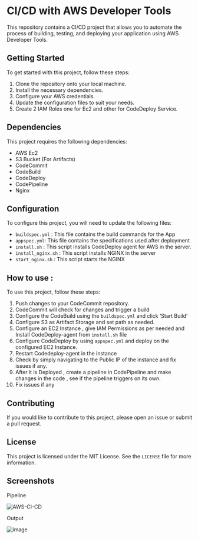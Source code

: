 # CI/CD with AWS Developer Tools

This repository contains a CI/CD project that allows you to automate the process of building, testing, and deploying your application using AWS Developer Tools.

## Getting Started

To get started with this project, follow these steps:

1. Clone the repository onto your local machine.
2. Install the necessary dependencies.
3. Configure your AWS credentials.
4. Update the configuration files to suit your needs.
5. Create 2 IAM Roles one for Ec2 and other for CodeDeploy Service.

## Dependencies

This project requires the following dependencies:

- AWS Ec2
- S3 Bucket (For Artifacts)
- CodeCommit
- CodeBuild
- CodeDeploy
- CodePipeline
- Nginx

## Configuration

To configure this project, you will need to update the following files:

- `buildspec.yml` : This file contains the build commands for the App
- `appspec.yml`: This file contains the specifications used after deployment
- `install.sh` : This script installs CodeDeploy agent for AWS in the server.
- `install_nginx.sh` : This script installs NGINX in the server
- `start_nginx.sh` : This script starts the NGINX

## How to use :

To use this project, follow these steps:

1. Push changes to your CodeCommit repository.
2. CodeCommit will check for changes and trigger a build
3. Configure the CodeBuild using the `buildspec.yml` and click ‘Start Build’
4. Configure S3 as Artifact Storage and set path as needed.
5. Configure an EC2 Instance , give IAM Permissions as per needed and Install CodeDeploy-agent from `install.sh` file
6. Configure CodeDeploy by using `appspec.yml` and deploy on the configured EC2 Instance.
7. Restart Codedeploy-agent in the instance
8. Check by simply navigating to the Public IP of the instance and fix issues if any.
9. After it is Deployed , create a pipeline in CodePipeline and make changes in the code , see if the pipeline triggers on its own.
10. Fix issues if any

## Contributing

If you would like to contribute to this project, please open an issue or submit a pull request.

## License

This project is licensed under the MIT License. See the `LICENSE` file for more information.


## Screenshots

Pipeline

![AWS-CI-CD](https://github.com/Ab-D-ev/CI-CD-with-AWS-Developer-Tools/assets/88940690/d49e0565-8771-44e4-8d14-8110e901a607)

Output 

![image](https://github.com/Ab-D-ev/CI-CD-with-AWS-Developer-Tools/assets/88940690/00447446-1f8e-4856-be31-4a85d1cc1ecc)

